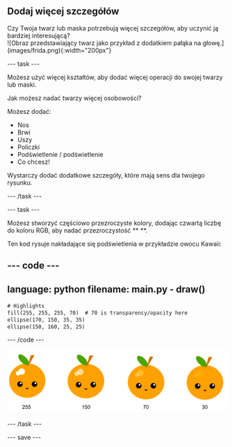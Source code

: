 ## Dodaj więcej szczegółów

<div style="display: flex; flex-wrap: wrap">
<div style="flex-basis: 200px; flex-grow: 1; margin-right: 15px;">
Czy Twoja twarz lub maska potrzebują więcej szczegółów, aby uczynić ją bardziej interesującą? 
</div>
<div>
![Obraz przedstawiający twarz jako przykład z dodatkiem pałąka na głowę.](images/frida.png){:width="200px"}
</div>
</div>

--- task ---

Możesz użyć więcej kształtów, aby dodać więcej operacji do swojej twarzy lub maski.

Jak możesz nadać twarzy więcej osobowości?

Możesz dodać:

+ Nos
+ Brwi
+ Uszy
+ Policzki
+ Podświetlenie / podświetlenie
+ Co chcesz!

Wystarczy dodać dodatkowe szczegóły, które mają sens dla twojego rysunku.

--- /task ---

--- task ---

Możesz stworzyć częściowo przezroczyste kolory, dodając czwartą liczbę do koloru RGB, aby nadać przezroczystość ** **.

Ten kod rysuje nakładające się podświetlenia w przykładzie owocu Kawaii:

--- code ---
---
language: python
filename: main.py - draw()
---

    # Highlights    
    fill(255, 255, 255, 70)  # 70 is transparency/opacity here    
    ellipse(170, 150, 35, 35)   
    ellipse(150, 160, 25, 25)

--- /code ---

![Obraz owocu Kawaii z podświetleniami o różnych nieprzezroczystościach: 30, 70, 150, 255. Niższa wartość, 30, jest bardziej nieprzezroczysta, a 255 mniej nieprzezroczysta.](images/opacity.png)

--- /task ---

--- save ---
